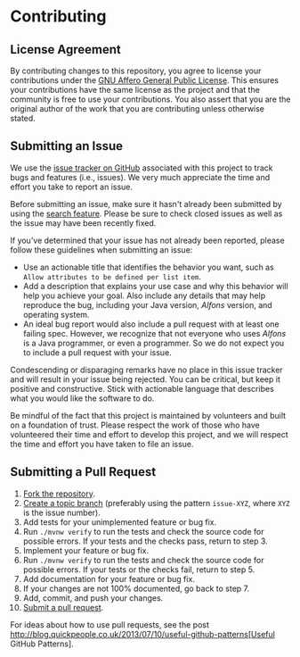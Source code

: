 # Contributing

## License Agreement

By contributing changes to this repository, you agree to license your contributions under the [GNU Affero General Public License](https://www.gnu.org/licenses/agpl-3.0.html). This ensures your contributions have the same license as the project and that the community is free to use your contributions. You also assert that you are the original author of the work that you are contributing unless otherwise stated.

## Submitting an Issue

We use the [issue tracker on GitHub](https://github.com/McPringle/alfons/issues) associated with this project to track bugs and features (i.e., issues). We very much appreciate the time and effort you take to report an issue.

Before submitting an issue, make sure it hasn't already been submitted by using the [search feature](https://github.com/McPringle/alfons/issues). Please be sure to check closed issues as well as the issue may have been recently fixed.

If you've determined that your issue has not already been reported, please follow these guidelines when submitting an issue:

- Use an actionable title that identifies the behavior you want, such as `Allow attributes to be defined per list item`.
- Add a description that explains your use case and why this behavior will help you achieve your goal. Also include any details that may help reproduce the bug, including your Java version, *Alfons* version, and operating system.
- An ideal bug report would also include a pull request with at least one failing spec. However, we recognize that not everyone who uses *Alfons* is a Java programmer, or even a programmer. So we do not expect you to include a pull request with your issue.

Condescending or disparaging remarks have no place in this issue tracker and will result in your issue being rejected. You can be critical, but keep it positive and constructive. Stick with actionable language that describes what you would like the software to do.

Be mindful of the fact that this project is maintained by volunteers and built on a foundation of trust. Please respect the work of those who have volunteered their time and effort to develop this project, and we will respect the time and effort you have taken to file an issue.

## Submitting a Pull Request

1. [Fork the repository](https://help.github.com/articles/fork-a-repo).
2. [Create a topic branch](https://help.github.com/articles/fork-a-repo#create-branches) (preferably using the pattern `issue-XYZ`, where `XYZ` is the issue number).
3. Add tests for your unimplemented feature or bug fix.
4. Run `./mvnw verify` to run the tests and check the source code for possible errors. If your tests and the checks pass, return to step 3.
5. Implement your feature or bug fix.
6. Run `./mvnw verify` to run the tests and check the source code for possible errors. If your tests or the checks fail, return to step 5.
7. Add documentation for your feature or bug fix.
8. If your changes are not 100% documented, go back to step 7.
9. Add, commit, and push your changes.
10. [Submit a pull request](https://help.github.com/articles/using-pull-requests).

For ideas about how to use pull requests, see the post http://blog.quickpeople.co.uk/2013/07/10/useful-github-patterns[Useful GitHub Patterns].
